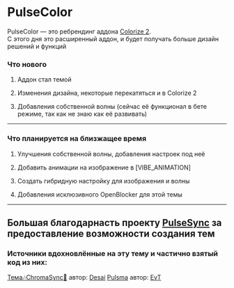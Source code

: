 # PulseColor

PulseColor — это ребрендинг аддона [Colorize 2](https://github.com/Imperiadicks/Colorize-2).  
С этого дня это расширенный аддон, и будет получать больше дизайн решений и функций 

### Что нового

1. Аддон стал темой

2. Изменения дизайна, некоторые перекатяться и в Colorize 2

3. Добавления собственной волны (сейчас её функционал в бете режиме, так как не знаю как её развивать)

---

### Что планируется на близжащее время 

1. Улучшения собственной волны, добавления настроек под неё

2. Добавить анимации на изображение в [VIBE_ANIMATION]

3. Создать гибридную настройку для изображения и волны

4. Добавления исклюзивного OpenBlocker для этой темы

---
## Большая благодарнасть проекту [PulseSync](https://pulsesync.dev/) за предоставление возможности создания тем 

### Источники вдохновлённые на эту тему и частично взятый код из них:

[Тема🎶ChromaSync🎨](https://discord.com/channels/1227552882744754267/1392417241810862080) автор: [Desai](https://github.com/Desai0)
[Pulsma](https://discord.com/channels/1227552882744754267/1391540329001390090) автор: [EvT](https://github.com/Maks1mio)